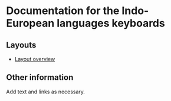 # Documentation for the Indo-European languages keyboards


## Layouts

-   [Layout overview](layout.html)

## Other information

Add text and links as necessary.
